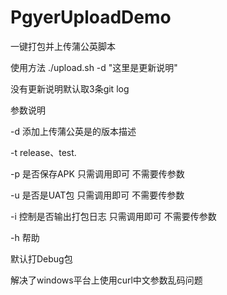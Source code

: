 # PgyerUploadDemo
一键打包并上传蒲公英脚本

使用方法
./upload.sh -d "这里是更新说明"

没有更新说明默认取3条git log

参数说明

-d 添加上传蒲公英是的版本描述

-t release、test.

-p 是否保存APK 只需调用即可 不需要传参数

-u 是否是UAT包 只需调用即可 不需要传参数

-i 控制是否输出打包日志 只需调用即可 不需要传参数

-h 帮助

默认打Debug包

解决了windows平台上使用curl中文参数乱码问题
